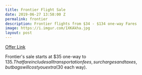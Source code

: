 ```yaml
---
title: Frontier Flight Sale
date: 2019-06-27 13:58:00 Z
permalink: frontier
description: Frontier flights from $34 - $134 one-way Fares
image: https://i.imgur.com/1XKAkha.jpg
layout: post
---
```


[Offer Link](https://www.flyfrontier.com/deals/flight-sales/)

Frontier's sale starts at $35 one-way to $135. That fare includes all transportation fees, surcharges and taxes, but bags will cost you extra ($30 each way). 


